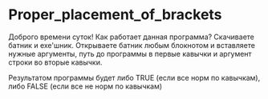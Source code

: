 # Proper_placement_of_brackets
Доброго времени суток! Как работает данная программа? Скачиваете батник и exe'шник. Открываете батник любым блокнотом и вставляете нужные аргументы, путь до программы в первые кавычки и аргyмент строки во вторые кавычки.

Результатом программы будет либо TRUE (если все норм по кавычкам), либо FALSE (если все не норм по кавычкам)
